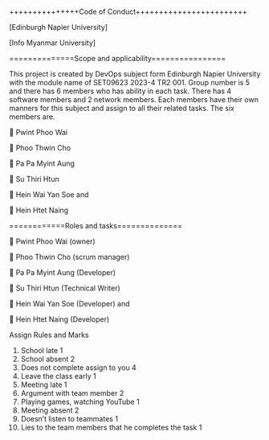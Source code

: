 +++++++++++++++Code of Conduct++++++++++++++++++++++++

[Edinburgh Napier University]

[Info Myanmar University]

==============Scope and applicability================

This project is created by DevOps subject form Edinburgh Napier University with the module name of SET09623 2023-4 TR2 001.
Group number is 5 and there has 6 members who has ability in each task. 
There has 4 software members and 2 network members. 
Each members have their own manners for this subject and assign to all their related tasks. 
The six members are.

	Pwint Phoo Wai

	Phoo Thwin Cho

	Pa Pa Myint Aung

	Su Thiri Htun

	Hein Wai Yan Soe and 

	Hein Htet Naing

============Roles and tasks==============

	Pwint Phoo Wai (owner)

	Phoo Thwin Cho (scrum manager)

	Pa Pa Myint Aung (Developer)

	Su Thiri Htun (Technical Writer)

	Hein Wai Yan Soe (Developer) and 

	Hein Htet Naing (Developer)

Assign Rules and Marks


1.	School late 	                    1
2.	School absent 	                  2
3.	Does not complete assign to you 	4
4.	Leave the class early 	          1
5.	Meeting late 	                    1
6.	Argument with team member 	      2
7.	Playing games, watching YouTube	  1
8.	Meeting absent 	                  2
9.	Doesn’t listen to teammates 	    1
10.	Lies to the team members that he completes the task	1

